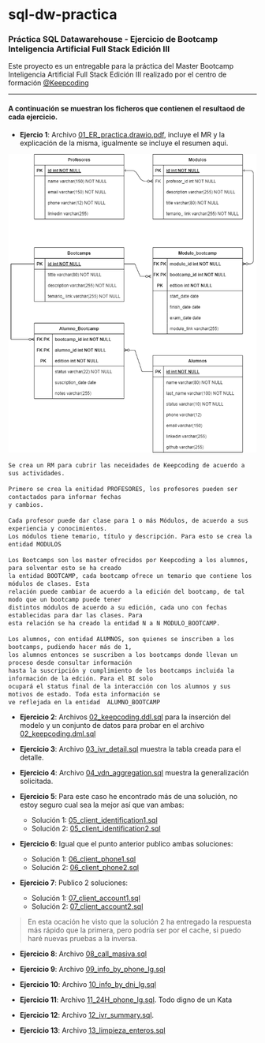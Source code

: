 # sql-dw-practica
### **Práctica SQL Datawarehouse** - Ejercicio de Bootcamp Inteligencia Artificial Full Stack Edición III

Este proyecto es un entregable para la práctica del Master Bootcamp Inteligencia Artificial Full Stack Edición III realizado por el centro de formación [@Keepcoding](https://github.com/KeepCoding)

---

#### A continuación se muestran los ficheros que contienen el resultaod de cada ejercicio.

- **Ejercio 1**: Archivo [01_ER_practica.drawio.pdf](./01_ER_practica.drawio.pdf), incluye el MR y la explicación de la misma, igualmente se incluye el resumen aqui.

![diagrama](./01_ER_practica.drawio.png)

```
Se crea un RM para cubrir las neceidades de Keepcoding de acuerdo a sus actividades.

Primero se crea la enitidad PROFESORES, los profesores pueden ser contactados para informar fechas 
y cambios. 

Cada profesor puede dar clase para 1 o más Módulos, de acuerdo a sus experiencia y conocimientos.
Los módulos tiene temario, título y descripción. Para esto se crea la entidad MODULOS

Los Bootcamps son los master ofrecidos por Keepcoding a los alumnos, para solventar esto se ha creado
la entidad BOOTCAMP, cada bootcamp ofrece un temario que contiene los módulos de clases. Esta 
relación puede cambiar de acuerdo a la edición del bootcamp, de tal modo que un bootcamp puede tener 
distintos módulos de acuerdo a su edición, cada uno con fechas establecidas para dar las clases. Para 
esta relación se ha creado la entidad N a N MODULO_BOOTCAMP.

Los alumnos, con entidad ALUMNOS, son quienes se inscriben a los bootcamps, pudiendo hacer más de 1,
los alumnos entonces se suscriben a los bootcamps donde llevan un proceso desde consultar información 
hasta la suscripción y cumplimiento de los bootcamps incluida la información de la edción. Para el BI solo 
ocupará el status final de la interacción con los alumnos y sus motivos de estado. Toda esta información se 
ve reflejada en la entidad  ALUMNO_BOOTCAMP 
```

- **Ejercicio 2**: Archivos [02_keepcoding.ddl.sql](./02_keepcoding.ddl.sql) para la inserción del modelo y un conjunto de datos para probar en el archivo [02_keepcoding.dml.sql](./02_keepcoding.dml.sql)

- **Ejercicio 3**: Archivo [03_ivr_detail.sql](./03_ivr_detail.sql) muestra la tabla creada para el detalle.

- **Ejercicio 4**: Archivo [04_vdn_aggregation.sql](./04_vdn_aggregation.sql) muestra la generalización solicitada.

- **Ejercicio 5**: Para este caso he encontrado más de una solución, no estoy seguro cual sea la mejor así que van ambas:
  - Solución 1: [05_client_identification1.sql](./05_client_identification1.sql)
  - Solución 2: [05_client_identification2.sql](./05_client_identification2.sql)

- **Ejercicio 6**: Igual que el punto anterior publico ambas soluciones:
  - Solución 1: [06_client_phone1.sql](./06_client_phone1.sql)
  - Solución 2: [06_client_phone2.sql](./06_client_phone2.sql)

- **Ejercicio 7**: Publico 2 soluciones:
  - Solución 1: [07_client_account1.sql](./07_client_account1.sql)
  - Solución 2: [07_client_account2.sql](./07_client_account2.sql)
> En esta ocación he visto que la solución 2 ha entregado la respuesta más rápido que la primera, pero podría ser por el cache, si puedo haré nuevas pruebas a la inversa.

- **Ejercicio 8**: Archivo [08_call_masiva.sql](./08_call_masiva.sql)

- **Ejercicio 9**: Archivo [09_info_by_phone_lg.sql](./09_info_by_phone_lg.sql)

- **Ejercicio 10**: Archivo [10_info_by_dni_lg.sql](./10_info_by_dni_lg.sql)

- **Ejercicio 11**: Archivo [11_24H_phone_lg.sql](./11_24H_phone_lg.sql). Todo digno de un Kata

- **Ejercicio 12**: Archivo [12_ivr_summary.sql](./12_ivr_summary.sql).

- **Ejercicio 13**: Archivo [13_limpieza_enteros.sql](./13_limpieza_enteros.sql)